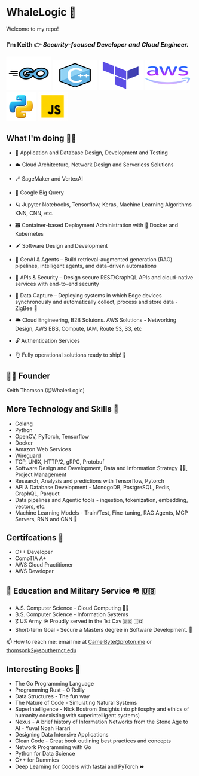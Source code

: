 # WhaleLogic 🌊 

Welcome to my repo! 

### I'm Keith 👉 _Security-focused Developer and Cloud Engineer._ 
<div class="flex">
<img src="golang.svg" alt="Alt text" width="120" height="90"/>
<img src="c++.svg" alt="Alt text" width="120" height="80"/>
<img src="ansible.svg" alt="Alt text" width="120" height="80"/>
<img src="icons8-aws-64.svg" alt="Alt text" width="120" height="80"/>
<img src="icons8-python-188.png" alt="Alt text" width="80" height="80"/>
<img src="icons8-javascript.gif" alt="Alt text" width="80" height="80"/>
</div>

## What I'm doing 🚶‍♂️


- 🏏 Application and Database Design, Development and Testing

- ☁️ Cloud Architecture, Network Design and Serverless Solutions 

- 🪄 SageMaker and VertexAI

- 🔵 Google Big Query

- 🪐 Jupyter Notebooks, Tensorflow, Keras, Machine Learning Algorithms KNN, CNN, etc.

- 🗃️ Container-based Deployment Administration with 🐳 Docker and Kubernetes

- 🖌️ Software Design and Development

- 🤖 GenAI & Agents – Build retrieval-augmented generation (RAG) pipelines, intelligent agents, and data-driven automations

- 🔐 APIs & Security – Design secure REST/GraphQL APIs and cloud-native services with end-to-end security

- 📡 Data Capture – Deploying systems in which Edge devices synchronously and automatically collect, process and store data - ZigBee 🐝

- 🌥️ Cloud Engineering, B2B Soluions. AWS Solutions - Networking Design, AWS EBS, Compute, IAM, Route 53, S3, etc

- 🔓 Authentication Services

- 👌 Fully operational solutions ready to ship! 🚢

## 👨‍💻 Founder

Keith Thomson (@WhalerLogic) 


## More Technology and Skills 🥞

<ul>
        <li>Golang</li>
        <li>Python</li>
        <li>OpenCV, PyTorch, Tensorflow</li>
        <li>Docker</li>
        <li>Amazon Web Services</li>
        <li>Wireguard</li>
        <li>TCP, UNIX, HTTP/2, gRPC, Protobuf</li>
        <li>Software Design and Development, Data and Information Strategy 🧑‍🚀, Project Management</li>
        <li>Research, Analysis and predictions with Tensorflow, Pytorch</li>
        <li>API & Database Development - MonogoDB, PostgreSQL, Redis, GraphQL, Parquet </li>
        <li>Data pipelines and Agentic tools - ingestion, tokenization, embedding, vectors, etc. </li>
        <li>Machine Learning Models - Train/Test, Fine-tuning, RAG Agents, MCP Servers, RNN and CNN 🧠</li>
</ul>

## Certifcations 🔐

<ul>
        <li>C++ Developer</li>
        <li>CompTIA A+</li>
        <li>AWS Cloud Practitioner</li>
        <li>AWS Developer</li>
</ul>

## 🏫 Education and Military Service 🪖 🇺🇸


<ul>
        <li> A.S. Computer Science - Cloud Computing 👨‍🎓 </li>    
        <li>B.S. Computer Science - Information Systems </li>
        <li>🎖️ US Army 🪖 Proudly served in the 1st Cav 🇺🇸 🇮🇶</li>
        <li>Short-term Goal - Secure a Masters degree in Software Development. 🚀 </li>
</ul>

📫 How to reach me: email me at CamelByte@proton.me or thomsonk2@southernct.edu

## Interesting Books 📗

- The Go Programming Language 
- Programming Rust - O'Reilly
- Data Structures - The fun way
- The Nature of Code - Simulating Natural Systems
- SuperIntelligence - Nick Bostrom (Insights into philosphy and ethics of humanity coexisting with superintelligent systems)
- Nexus - A brief history of Information Networks from the Stone Age to AI - Yuval Noah Harari
- Designing Data Intensive Applications
- Clean Code - Great book outlining best practices and concepts
- Network Programming with Go
- Python for Data Science
- C++ for Dummies
- Deep Learning for Coders with fastai and PyTorch ⏩ 
